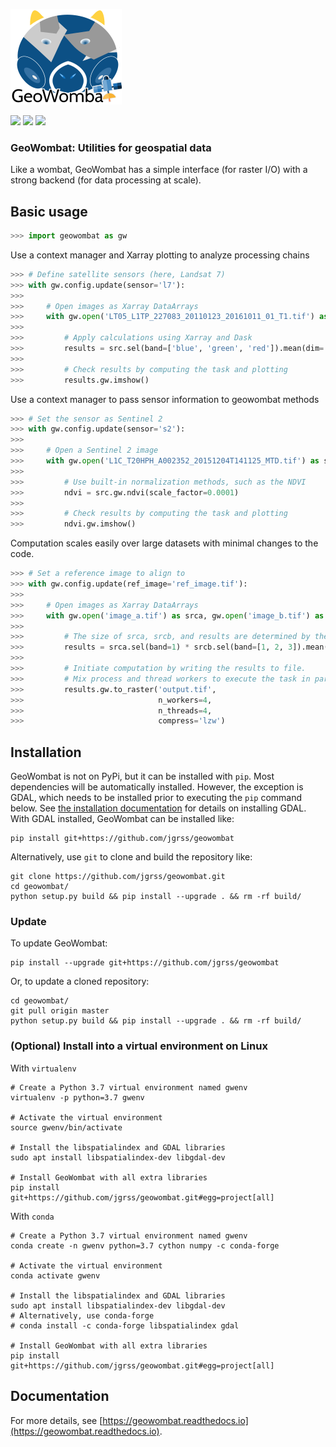 ![](data/logo.png)

[![](https://img.shields.io/badge/License-MIT-black.svg)](https://lbesson.mit-license.org/)
[![](https://img.shields.io/badge/python-3.6%20%7C%203.7%20%7C%203.8-blue)](https://img.shields.io/badge/python-3.6%20%7C%203.7%20%7C%203.8-blue)
![](https://img.shields.io/badge/version-1.5.6-blue.svg?cacheSeconds=2592000)

### GeoWombat: Utilities for geospatial data

Like a wombat, GeoWombat has a simple interface (for raster I/O) with a strong backend (for data processing at scale).

## Basic usage

```python
>>> import geowombat as gw
```

Use a context manager and Xarray plotting to analyze processing chains

```python
>>> # Define satellite sensors (here, Landsat 7)
>>> with gw.config.update(sensor='l7'):
>>>
>>>     # Open images as Xarray DataArrays
>>>     with gw.open('LT05_L1TP_227083_20110123_20161011_01_T1.tif') as src:
>>>
>>>         # Apply calculations using Xarray and Dask
>>>         results = src.sel(band=['blue', 'green', 'red']).mean(dim='band')
>>>
>>>         # Check results by computing the task and plotting
>>>         results.gw.imshow()
```

Use a context manager to pass sensor information to geowombat methods

```python
>>> # Set the sensor as Sentinel 2
>>> with gw.config.update(sensor='s2'):
>>>
>>>     # Open a Sentinel 2 image
>>>     with gw.open('L1C_T20HPH_A002352_20151204T141125_MTD.tif') as src:
>>>
>>>         # Use built-in normalization methods, such as the NDVI
>>>         ndvi = src.gw.ndvi(scale_factor=0.0001)
>>>
>>>         # Check results by computing the task and plotting
>>>         ndvi.gw.imshow()
```

Computation scales easily over large datasets with minimal changes to the code.

```python
>>> # Set a reference image to align to
>>> with gw.config.update(ref_image='ref_image.tif'):
>>>
>>>     # Open images as Xarray DataArrays
>>>     with gw.open('image_a.tif') as srca, gw.open('image_b.tif') as srcb:
>>>
>>>         # The size of srca, srcb, and results are determined by the configuration context
>>>         results = srca.sel(band=1) * srcb.sel(band=[1, 2, 3]).mean(dim='band')
>>>
>>>         # Initiate computation by writing the results to file. 
>>>         # Mix process and thread workers to execute the task in parallel. 
>>>         results.gw.to_raster('output.tif', 
>>>                              n_workers=4, 
>>>                              n_threads=4,
>>>                              compress='lzw')
```

## Installation

GeoWombat is not on PyPi, but it can be installed with `pip`. Most dependencies will be automatically installed. However, the exception is GDAL, which needs to be installed prior to executing the `pip` command below. See [the installation documentation](https://geowombat.readthedocs.io/en/latest/install.html) for details on installing GDAL. With GDAL installed, GeoWombat can be installed like:

```commandline
pip install git+https://github.com/jgrss/geowombat
```

Alternatively, use `git` to clone and build the repository like:

```commandline
git clone https://github.com/jgrss/geowombat.git
cd geowombat/
python setup.py build && pip install --upgrade . && rm -rf build/
```

### Update

To update GeoWombat:

```shell script
pip install --upgrade git+https://github.com/jgrss/geowombat
```

Or, to update a cloned repository:

```shell script
cd geowombat/
git pull origin master
python setup.py build && pip install --upgrade . && rm -rf build/
```

### (Optional) Install into a virtual environment on Linux

With `virtualenv`

```shell script
# Create a Python 3.7 virtual environment named gwenv
virtualenv -p python=3.7 gwenv

# Activate the virtual environment
source gwenv/bin/activate

# Install the libspatialindex and GDAL libraries
sudo apt install libspatialindex-dev libgdal-dev

# Install GeoWombat with all extra libraries
pip install git+https://github.com/jgrss/geowombat.git#egg=project[all]
```

With `conda`

```shell script
# Create a Python 3.7 virtual environment named gwenv
conda create -n gwenv python=3.7 cython numpy -c conda-forge

# Activate the virtual environment
conda activate gwenv

# Install the libspatialindex and GDAL libraries
sudo apt install libspatialindex-dev libgdal-dev
# Alternatively, use conda-forge
# conda install -c conda-forge libspatialindex gdal

# Install GeoWombat with all extra libraries
pip install git+https://github.com/jgrss/geowombat.git#egg=project[all]
```

## Documentation

For more details, see [https://geowombat.readthedocs.io](https://geowombat.readthedocs.io).
